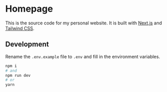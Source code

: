 # Homepage

This is the source code for my personal website. It is built with [Next.js](https://nextjs.org/) and [Tailwind CSS](https://tailwindcss.com/).

## Development

Rename the `.env.example` file to `.env` and fill in the environment variables.

```bash
npm i
# and
npm run dev
# or
yarn
```
